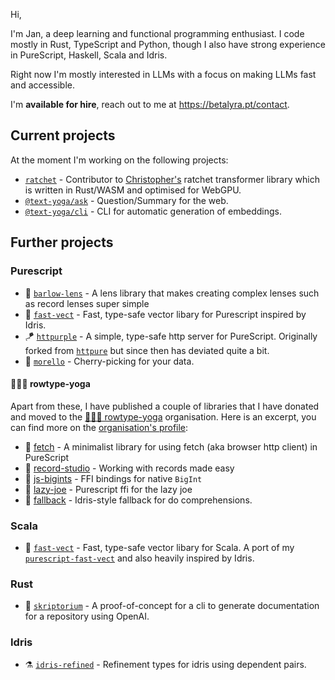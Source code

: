 Hi,

I'm Jan, a deep learning and functional programming enthusiast. I code mostly in Rust, TypeScript and Python, though I also have strong experience in PureScript, Haskell, Scala and Idris.

Right now I'm mostly interested in LLMs with a focus on making LLMs fast and accessible.

I'm **available for hire**, reach out to me at https://betalyra.pt/contact.

## Current projects

At the moment I'm working on the following projects:

- [`ratchet`](https://github.com/FL33TW00D/ratchet) - Contributor to [Christopher's](https://github.com/FL33TW00D) ratchet transformer library which is written in Rust/WASM and optimised for WebGPU.
- [`@text-yoga/ask`](https://github.com/text-yoga/ask) - Question/Summary for the web.
- [`@text-yoga/cli`](https://github.com/text-yoga/cli) - CLI for automatic generation of embeddings.

## Further projects

### Purescript

- 🔭 [`barlow-lens`](https://github.com/sigma-andex/purescript-barlow-lens) - A lens library that makes creating complex lenses such as record lenses super simple
- 🐆 [`fast-vect`](https://github.com/sigma-andex/purescript-fast-vect) - Fast, type-safe vector libary for Purescript inspired by Idris.
- 🪁 [`httpurple`](https://github.com/sigma-andex/purescript-httpurple) - A simple, type-safe http server for PureScript. Originally forked from [`httpure`](https://github.com/citizennet/purescript-httpure) but since then has deviated quite a bit.
- 🍒 [`morello`](https://github.com/sigma-andex/purescript-morello) - Cherry-picking for your data.

#### 🧘🏾‍♀️ rowtype-yoga

Apart from these, I have published a couple of libraries that I have donated and moved to the [🧘🏾‍♀️ rowtype-yoga](https://github.com/rowtype-yoga/) organisation. Here is an excerpt, you can find more on the [organisation's profile](https://github.com/rowtype-yoga/):

- 💌 [fetch](https://github.com/rowtype-yoga/purescript-fetch) - A minimalist library for using fetch (aka browser http client) in PureScript
- 📀 [record-studio](https://github.com/rowtype-yoga/purescript-record-studio) - Working with records made easy
- 🧮 [js-bigints](https://github.com/rowtype-yoga/purescript-js-bigints) - FFI bindings for native `BigInt`
- 🦥 [lazy-joe](https://github.com/rowtype-yoga/purescript-lazy-joe) - Purescript ffi for the lazy joe
- 🦾 [fallback](https://github.com/rowtype-yoga/purescript-fallback) - Idris-style fallback for do comprehensions.

### Scala

- 🐆 [`fast-vect`](https://github.com/sigma-andex/scala-fast-vect) - Fast, type-safe vector libary for Scala. A port of my [`purescript-fast-vect`](https://github.com/sigma-andex/purescript-fast-vect) and also heavily inspired by Idris.

### Rust

- 🤖 [`skriptorium`](https://github.com/sigma-andex/skriptorium) - A proof-of-concept for a cli to generate documentation for a repository using OpenAI.

### Idris

- ⚗️ [`idris-refined`](https://github.com/sigma-andex/idris-refined) - Refinement types for idris using dependent pairs.

